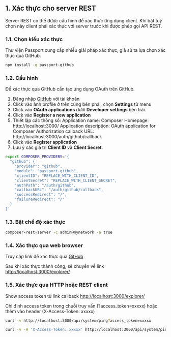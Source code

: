 


## **1. Xác thực cho server REST**

Server REST có thể được cấu hình để xác thực ứng dụng client. Khi bật tuỳ chọn này client phải xác thực với server trước khi được phép gọi API REST.

### **1.1. Chọn kiểu xác thực**

Thư viện Passport cung cấp nhiều giải pháp xác thực, giả sử ta lựa chọn xác thực qua GitHub.

```sh
npm install -g passport-github
```

### **1.2. Cấu hình**

Để xác thực qua GitHub cần tạo ứng dụng OAuth trên GitHub.

1. Đăng nhập [GitHub](https://github.com/) với tài khoản
2. Click vào ảnh profile ở trên cùng bên phải, chọn **Settings** từ menu 
3. Click vào **OAuth applications** dưới **Developer settings** bên trái.
4. Click vào **Register a new application**
5. Thiết lập các thông số:
    Application name: Composer
    Homepage: http://localhost:3000/
    Application description: OAuth application for Composer
    Authorization callback URL: http://localhost:3000/auth/github/callback
6. Click vào **Register application**
7. Lưu ý các giá trị **Client ID** và **Client Secret**.

```sh
export COMPOSER_PROVIDERS='{
  "github": {
    "provider": "github",
    "module": "passport-github",
    "clientID": "REPLACE_WITH_CLIENT_ID",
    "clientSecret": "REPLACE_WITH_CLIENT_SECRET",
    "authPath": "/auth/github",
    "callbackURL": "/auth/github/callback",
    "successRedirect": "/",
    "failureRedirect": "/"
  }
}'
```

### **1.3. Bật chế độ xác thực**

```sh
composer-rest-server -c admin@mynetwork -a true
```

### **1.4. Xác thực qua web browser**

Truy cập link để xác thực qua [GitHub](http://localhost:3000/auth/github)

Sau khi xác thực thành công, sẽ chuyển về link [http://localhost:3000/explorer/](http://localhost:3000/explorer/)

### **1.5. Xác thực qua HTTP hoặc REST client**

Show access token từ link callback [http://localhost:3000/explorer/](http://localhost:3000/explorer/)

Chỉ định access token trong chuỗi truy vấn (?access_token=xxxxx) hoặc thêm vào header (X-Access-Token: xxxxx)

```sh
curl -v http://localhost:3000/api/system/ping?access_token=xxxxx
```

```sh
curl -v -H 'X-Access-Token: xxxxx' http://localhost:3000/api/system/ping
```
